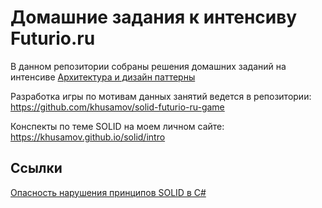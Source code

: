 Домашние задания к интенсиву Futurio.ru
=======================================

В данном репозитории собраны решения домашних заданий
на интенсиве [Архитектура и дизайн паттерны][futurio]

Разработка игры по мотивам данных занятий ведется в репозитории:  
https://github.com/khusamov/solid-futurio-ru-game

Конспекты по теме SOLID на моем личном сайте:  
https://khusamov.github.io/solid/intro

Ссылки
------

[Опасность нарушения принципов SOLID в C#][solid-csharp]

[solid-csharp]: https://docs.microsoft.com/ru-ru/archive/msdn-magazine/2014/may/csharp-best-practices-dangers-of-violating-solid-principles-in-csharp
[futurio]: https://futurio.ru/architectures_and_design_patterns